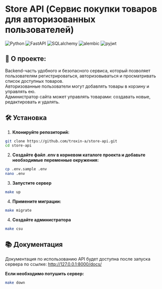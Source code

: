 # Store API (Сервис покупки товаров для авторизованных пользователей)

![Python](https://img.shields.io/badge/Python-3.10-blue)
![FastAPI](https://img.shields.io/badge/FastAPI-0.115-lightgreen)
![SQLalchemy](https://img.shields.io/badge/SQLalchemy-2.0-red)
![alembic](https://img.shields.io/badge/Alembic-1.13-red)
![pyjwt](https://img.shields.io/badge/Pyjwt-2.9-yellow)

## 🛒 О проекте:
Backend-часть удобного и безопасного сервиса, который позволяет пользователям регистрироваться, авторизовываться и просматривать список доступных товаров.<br>
Авторизованные пользователи могут добавлять товары в корзину и управлять ею.<br>
Администратор сайта может управлять товарами: создавать новые, редактировать и удалять.


## 🛠️ Установка

1. **Клонируйте репозиторий:**

```bash
git clone https://github.com/troxin-a/store-api.git
cd store-api
```

2. **Создайте файл .env в корневом каталоге проекта и добавьте необходимые переменные окружения:**

```bash
cp .env.sample .env
nano .env
```

3. **Запустите сервер**

```bash
make up
```

4. **Примените миграции:**

```bash
make migrate
```

4. **Создайте администратора**

```bash
make csu
```

## 📚️ Документация
Документация по использованию API будет доступна после запуска сервера по ссылке: http://127.0.0.1:8000/docs/

**Если необходимо потушить сервер:**

```bash
make down
```


